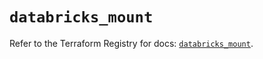 # `databricks_mount`

Refer to the Terraform Registry for docs: [`databricks_mount`](https://registry.terraform.io/providers/databricks/databricks/1.42.0/docs/resources/mount).
